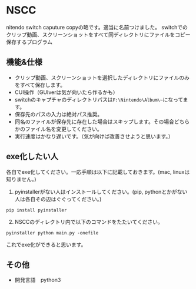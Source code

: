 # NSCC

nitendo switch caputure copyの略です。適当に名前つけました。
switchでのクリップ動画、スクリーンショットをすべて同ディレクトリにファイルをコピー保存するプログラム

## 機能&仕様

- クリップ動画、スクリーンショットを選択したディレクトリにファイルのみをすべて保存します。
- CUI操作（GUIverは気が向いたら作るかも）
- switchのキャプチャのディレクトリパスは`F:\Nintendo\Album\~`になってます。
- 保存先のパスの入力は絶対パス推奨。
- 同名のファイルが保存先に存在した場合はスキップします。その場合どちらかのファイル名を変更してください。
- 実行速度はかなり遅いです。（気が向けば改善させようと思います。）

## exe化したい人

各自でexe化してください。一応手順は以下に記載しておきます。(mac, linuxは知りません。)

1. pyinstallerがない人はインストールしてください。(pip, pythonとかがない人は各自その辺はぐぐってください。)

```
pip install pyinstaller
```

2. NSCCのディレクトリ内で以下のコマンドをたたいてください。

```
pyinstaller python main.py -onefile
```

これでexe化ができると思います。

## その他
- 開発言語　python3

